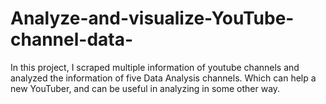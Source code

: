 # Analyze-and-visualize-YouTube-channel-data-
In this project, I scraped multiple information of youtube channels and analyzed the information of five Data Analysis channels.  Which can help a new YouTuber, and can be useful in analyzing in some other way.
